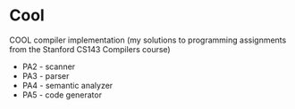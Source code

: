 # Cool

COOL compiler implementation (my solutions to programming assignments from the
Stanford CS143 Compilers course)

* PA2 - scanner
* PA3 - parser
* PA4 - semantic analyzer
* PA5 - code generator
